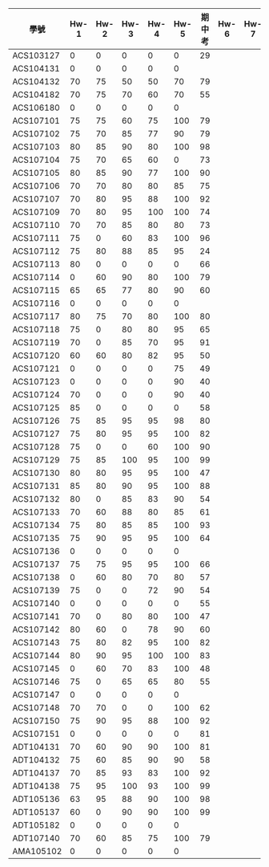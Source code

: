 | 學號        | Hw-1 | Hw-2 | Hw-3 | Hw-4 | Hw-5 | 期中考 | Hw-6 | Hw-7 | Hw-8 | Hw-9 |
|-----------|------|------|------|------|------|-----|------|------|------|------|
| ACS103127 | 0    | 0    | 0    | 0    | 0    | 29  |      |      |      |      |
| ACS104131 | 0    | 0    | 0    | 0    | 0    |     |      |      |      |      |
| ACS104132 | 70   | 75   | 50   | 50   | 70   | 79  |      |      |      |      |
| ACS104182 | 70   | 75   | 70   | 60   | 70   | 55  |      |      |      |      |
| ACS106180 | 0    | 0    | 0    | 0    | 0    |     |      |      |      |      |
| ACS107101 | 75   | 75   | 60   | 75   | 100  | 79  |      |      |      |      |
| ACS107102 | 75   | 70   | 85   | 77   | 90   | 79  |      |      |      |      |
| ACS107103 | 80   | 85   | 90   | 80   | 100  | 98  |      |      |      |      |
| ACS107104 | 75   | 70   | 65   | 60   | 0    | 73  |      |      |      |      |
| ACS107105 | 80   | 85   | 90   | 77   | 100  | 90  |      |      |      |      |
| ACS107106 | 70   | 70   | 80   | 80   | 85   | 75  |      |      |      |      |
| ACS107107 | 70   | 80   | 95   | 88   | 100  | 92  |      |      |      |      |
| ACS107109 | 70   | 80   | 95   | 100  | 100  | 74  |      |      |      |      |
| ACS107110 | 70   | 70   | 85   | 80   | 80   | 73  |      |      |      |      |
| ACS107111 | 75   | 0    | 60   | 83   | 100  | 96  |      |      |      |      |
| ACS107112 | 75   | 80   | 88   | 85   | 95   | 24  |      |      |      |      |
| ACS107113 | 80   | 0    | 0    | 0    | 0    | 66  |      |      |      |      |
| ACS107114 | 0    | 60   | 90   | 80   | 100  | 79  |      |      |      |      |
| ACS107115 | 65   | 65   | 77   | 80   | 90   | 60  |      |      |      |      |
| ACS107116 | 0    | 0    | 0    | 0    | 0    |     |      |      |      |      |
| ACS107117 | 80   | 75   | 70   | 80   | 100  | 80  |      |      |      |      |
| ACS107118 | 75   | 0    | 80   | 80   | 95   | 65  |      |      |      |      |
| ACS107119 | 70   | 0    | 85   | 70   | 95   | 91  |      |      |      |      |
| ACS107120 | 60   | 60   | 80   | 82   | 95   | 50  |      |      |      |      |
| ACS107121 | 0    | 0    | 0    | 0    | 75   | 49  |      |      |      |      |
| ACS107123 | 0    | 0    | 0    | 0    | 90   | 40  |      |      |      |      |
| ACS107124 | 70   | 0    | 0    | 0    | 90   | 40  |      |      |      |      |
| ACS107125 | 85   | 0    | 0    | 0    | 0    | 58  |      |      |      |      |
| ACS107126 | 75   | 85   | 95   | 95   | 98   | 80  |      |      |      |      |
| ACS107127 | 75   | 80   | 95   | 95   | 100  | 82  |      |      |      |      |
| ACS107128 | 75   | 0    | 0    | 60   | 100  | 90  |      |      |      |      |
| ACS107129 | 75   | 85   | 100  | 95   | 100  | 99  |      |      |      |      |
| ACS107130 | 80   | 80   | 95   | 95   | 100  | 47  |      |      |      |      |
| ACS107131 | 85   | 80   | 90   | 95   | 100  | 88  |      |      |      |      |
| ACS107132 | 80   | 0    | 85   | 83   | 90   | 54  |      |      |      |      |
| ACS107133 | 70   | 60   | 88   | 80   | 85   | 61  |      |      |      |      |
| ACS107134 | 75   | 80   | 85   | 85   | 100  | 93  |      |      |      |      |
| ACS107135 | 75   | 90   | 95   | 95   | 100  | 64  |      |      |      |      |
| ACS107136 | 0    | 0    | 0    | 0    | 0    |     |      |      |      |      |
| ACS107137 | 75   | 75   | 95   | 95   | 100  | 66  |      |      |      |      |
| ACS107138 | 0    | 60   | 80   | 70   | 80   | 57  |      |      |      |      |
| ACS107139 | 75   | 0    | 0    | 72   | 90   | 54  |      |      |      |      |
| ACS107140 | 0    | 0    | 0    | 0    | 0    | 55  |      |      |      |      |
| ACS107141 | 70   | 0    | 80   | 80   | 100  | 47  |      |      |      |      |
| ACS107142 | 80   | 60   | 0    | 78   | 90   | 60  |      |      |      |      |
| ACS107143 | 75   | 80   | 82   | 95   | 100  | 82  |      |      |      |      |
| ACS107144 | 80   | 90   | 95   | 100  | 100  | 83  |      |      |      |      |
| ACS107145 | 0    | 60   | 70   | 83   | 100  | 48  |      |      |      |      |
| ACS107146 | 75   | 0    | 65   | 65   | 80   | 55  |      |      |      |      |
| ACS107147 | 0    | 0    | 0    | 0    | 0    |     |      |      |      |      |
| ACS107148 | 70   | 70   | 0    | 0    | 100  | 62  |      |      |      |      |
| ACS107150 | 75   | 90   | 95   | 88   | 100  | 92  |      |      |      |      |
| ACS107151 | 0    | 0    | 0    | 0    | 0    | 81  |      |      |      |      |
| ADT104131 | 70   | 60   | 90   | 90   | 100  | 81  |      |      |      |      |
| ADT104132 | 75   | 60   | 85   | 90   | 90   | 58  |      |      |      |      |
| ADT104137 | 70   | 85   | 93   | 83   | 100  | 92  |      |      |      |      |
| ADT104138 | 75   | 95   | 100  | 93   | 100  | 99  |      |      |      |      |
| ADT105136 | 63   | 95   | 88   | 90   | 100  | 98  |      |      |      |      |
| ADT105137 | 60   | 0    | 90   | 90   | 100  | 99  |      |      |      |      |
| ADT105182 | 0    | 0    | 0    | 0    | 0    |     |      |      |      |      |
| ADT107140 | 70   | 60   | 85   | 75   | 100  | 79  |      |      |      |      |
| AMA105102 | 0    | 0    | 0    | 0    | 0    |     |      |      |      |      |
